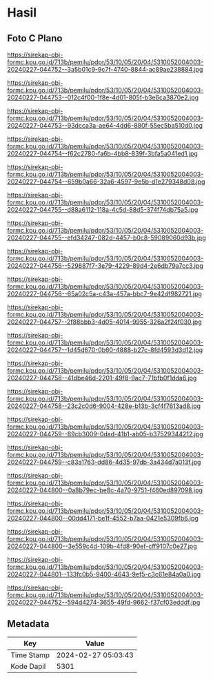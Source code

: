 # Hasil

## Foto C Plano

https://sirekap-obj-formc.kpu.go.id/713b/pemilu/pdpr/53/10/05/20/04/5310052004003-20240227-044752--3a5b01c9-9c7f-4740-8844-ac89ae238884.jpg

https://sirekap-obj-formc.kpu.go.id/713b/pemilu/pdpr/53/10/05/20/04/5310052004003-20240227-044753--012c4f00-1f8e-4d01-805f-b3e6ca3870e2.jpg

https://sirekap-obj-formc.kpu.go.id/713b/pemilu/pdpr/53/10/05/20/04/5310052004003-20240227-044753--93dcca3a-ae64-4dd6-880f-55ec5ba510d0.jpg

https://sirekap-obj-formc.kpu.go.id/713b/pemilu/pdpr/53/10/05/20/04/5310052004003-20240227-044754--f62c2780-fa6b-4bb8-839f-3bfa5a041ed1.jpg

https://sirekap-obj-formc.kpu.go.id/713b/pemilu/pdpr/53/10/05/20/04/5310052004003-20240227-044754--659b0a66-32a6-4597-9e5b-d1e279348d08.jpg

https://sirekap-obj-formc.kpu.go.id/713b/pemilu/pdpr/53/10/05/20/04/5310052004003-20240227-044755--d88a6112-118a-4c5d-88d5-374f74db75a5.jpg

https://sirekap-obj-formc.kpu.go.id/713b/pemilu/pdpr/53/10/05/20/04/5310052004003-20240227-044755--efd34247-082d-4457-b0c8-59089060d93b.jpg

https://sirekap-obj-formc.kpu.go.id/713b/pemilu/pdpr/53/10/05/20/04/5310052004003-20240227-044756--529887f7-3e79-4229-89d4-2e6db79a7cc3.jpg

https://sirekap-obj-formc.kpu.go.id/713b/pemilu/pdpr/53/10/05/20/04/5310052004003-20240227-044756--65a02c5a-c43a-457a-bbc7-9e42df982721.jpg

https://sirekap-obj-formc.kpu.go.id/713b/pemilu/pdpr/53/10/05/20/04/5310052004003-20240227-044757--2f88bbb3-4d05-4014-9955-326a2f24f030.jpg

https://sirekap-obj-formc.kpu.go.id/713b/pemilu/pdpr/53/10/05/20/04/5310052004003-20240227-044757--1d45d670-0b60-4888-b27c-8fd4593d3d12.jpg

https://sirekap-obj-formc.kpu.go.id/713b/pemilu/pdpr/53/10/05/20/04/5310052004003-20240227-044758--41dbe46d-2201-49f8-9ac7-71bfb0f1dda6.jpg

https://sirekap-obj-formc.kpu.go.id/713b/pemilu/pdpr/53/10/05/20/04/5310052004003-20240227-044758--23c2c0d6-9004-428e-b13b-3cf4f7613ad8.jpg

https://sirekap-obj-formc.kpu.go.id/713b/pemilu/pdpr/53/10/05/20/04/5310052004003-20240227-044759--89cb3009-0dad-41b1-ab05-b37529344212.jpg

https://sirekap-obj-formc.kpu.go.id/713b/pemilu/pdpr/53/10/05/20/04/5310052004003-20240227-044759--c83a1763-dd86-4d35-97db-3a434d7a013f.jpg

https://sirekap-obj-formc.kpu.go.id/713b/pemilu/pdpr/53/10/05/20/04/5310052004003-20240227-044800--0a8b79ec-be8c-4a70-9751-f460ed897098.jpg

https://sirekap-obj-formc.kpu.go.id/713b/pemilu/pdpr/53/10/05/20/04/5310052004003-20240227-044800--00dd4171-be1f-4552-b7aa-0421e5309fb6.jpg

https://sirekap-obj-formc.kpu.go.id/713b/pemilu/pdpr/53/10/05/20/04/5310052004003-20240227-044800--3e559c4d-109b-4fd8-90ef-cff9107c0e27.jpg

https://sirekap-obj-formc.kpu.go.id/713b/pemilu/pdpr/53/10/05/20/04/5310052004003-20240227-044801--133fc0b5-9400-4643-9ef5-c3c61e84a0a0.jpg

https://sirekap-obj-formc.kpu.go.id/713b/pemilu/pdpr/53/10/05/20/04/5310052004003-20240227-044752--594d4274-3655-49fd-9662-f37cf03edddf.jpg


## Metadata

| Key        | Value               |
| ---------- | ------------------- |
| Time Stamp | 2024-02-27 05:03:43 |
| Kode Dapil | 5301                |



